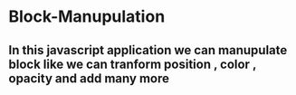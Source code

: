 # Block-Manupulation
## In this javascript application we can manupulate block like we can tranform position , color , opacity and add many more 
